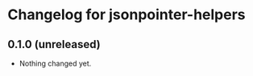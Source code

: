 Changelog for jsonpointer-helpers
=================================

0.1.0 (unreleased)
------------------

- Nothing changed yet.
